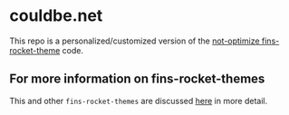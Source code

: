 # couldbe.net

This repo is a personalized/customized version of the [not-optimize fins-rocket-theme](https://github.com/petecarapetyan/fins-rocket-themes/blob/main/not-fixyou/src/docs/) code.

## For more information on fins-rocket-themes

This and other `fins-rocket-themes` are discussed [here](https://webappwriter.com/rocket-themes/) in more detail.

